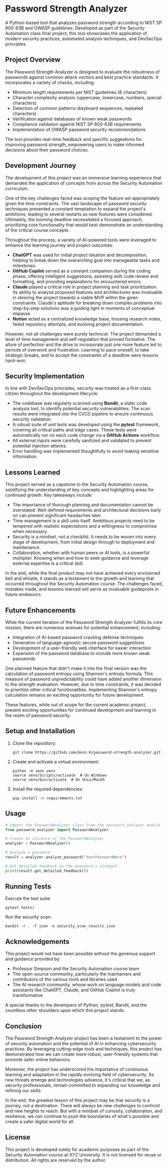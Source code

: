 # Password Strength Analyzer

A Python-based tool that analyzes password strength according to NIST SP 800-63B and OWASP guidelines. Developed as part of the Security Automation class final project, this tool showcases the application of modern security practices, automated analysis techniques, and DevSecOps principles.

## Project Overview

The Password Strength Analyzer is designed to evaluate the robustness of passwords against common attack vectors and best practice standards. It incorporates a variety of checks, including:

- Minimum length requirements per NIST guidelines (8 characters)
- Character complexity analysis (uppercase, lowercase, numbers, special characters)
- Detection of common patterns (keyboard sequences, repeated characters)
- Verification against databases of known weak passwords
- Compliance validation against NIST SP 800-63B requirements
- Implementation of OWASP password security recommendations

The tool provides real-time feedback and specific suggestions for improving password strength, empowering users to make informed decisions about their password choices.

## Development Journey

The development of this project was an immersive learning experience that demanded the application of concepts from across the Security Automation curriculum. 

One of the key challenges faced was scoping the feature set appropriately given the time constraints. The vast landscape of password security techniques presented a constant temptation to expand the project's ambitions, leading to several restarts as new features were considered. Ultimately, the looming deadline necessitated a focused approach, prioritizing core functionality that would best demonstrate an understanding of the critical course concepts.

Throughout the process, a variety of AI-powered tools were leveraged to enhance the learning journey and project outcomes:

- **ChatGPT** was used for initial project ideation and decomposition, helping to break down the overarching goal into manageable tasks and milestones.
- **GitHub Copilot** served as a constant companion during the coding phase, offering intelligent suggestions, assisting with code review and formatting, and providing explanations for encountered errors. 
- **Claude** played a critical role in project planning and task prioritization. Its ability to analyze proposed features and architectures was invaluable in steering the project towards a viable MVP within the given constraints. Claude's aptitude for breaking down complex problems into step-by-step solutions was a guiding light in moments of conceptual impasse.
- **Notion** acted as a centralized knowledge base, housing research notes, failed repository attempts, and evolving project documentation.

However, not all challenges were purely technical. The project demanded a level of time management and self-regulation that proved formative. The allure of perfection and the drive to incorporate just one more feature led to periods of overwork and frustration. Learning to pace oneself, to take strategic breaks, and to accept the constraints of a deadline were lessons hard-won. 

## Security Implementation

In line with DevSecOps principles, security was treated as a first-class citizen throughout the development lifecycle:

- The codebase was regularly scanned using **Bandit**, a static code analysis tool, to identify potential security vulnerabilities. The scan results were integrated into the CI/CD pipeline to ensure continuous security validation.
- A robust suite of unit tests was developed using the **pytest** framework, covering all critical paths and edge cases. These tests were automatically run on each code change via a **GitHub Actions** workflow.
- All external inputs were carefully sanitized and validated to prevent potential injection attacks. 
- Error handling was implemented thoughtfully to avoid leaking sensitive information.

## Lessons Learned

This project served as a capstone to the Security Automation course, solidifying the understanding of key concepts and highlighting areas for continued growth. Key takeaways include:

- The importance of thorough planning and documentation cannot be overstated. Well-defined requirements and architectural decisions early on can prevent significant headaches later.
- Time management is a skill unto itself. Ambitious projects need to be tempered with realistic expectations and a willingness to compromise when necessary.
- Security is a mindset, not a checklist. It needs to be woven into every stage of development, from initial design through to deployment and maintenance.
- Collaboration, whether with human peers or AI tools, is a powerful multiplier. Knowing when and how to seek guidance and leverage external expertise is a critical skill.

In the end, while the final product may not have achieved every envisioned bell and whistle, it stands as a testament to the growth and learning that occurred throughout the Security Automation course. The challenges faced, mistakes made, and lessons learned will serve as invaluable guideposts in future endeavors.

## Future Enhancements

While the current iteration of the Password Strength Analyzer fulfills its core mission, there are numerous avenues for potential enhancement, including:

- Integration of AI-based password cracking defense techniques
- Generation of language-agnostic secure password suggestions
- Development of a user-friendly web interface for easier interaction
- Expansion of the password database to include more known weak passwords

One planned feature that didn't make it into the final version was the calculation of password entropy using Shannon's entropy formula. This measure of password unpredictability could have added another dimension to the strength evaluation. However, due to time constraints, it was decided to prioritize other critical functionalities. Implementing Shannon's entropy calculation remains an exciting opportunity for future development.

These features, while out of scope for the current academic project, present exciting opportunities for continued development and learning in the realm of password security.

## Setup and Installation

1. Clone the repository:

   ```
   git clone https://github.com/Gonz-K/password-strength-analyzer.git
   ```

2. Create and activate a virtual environment:

   ```
   python -m venv venv
   source venv/Scripts/activate  # On Windows
   source venv/bin/activate  # On Unix/MacOS
   ```

3. Install the required dependencies:

   ```
   pip install -r requirements.txt
   ```

## Usage

```python
# Import the PasswordAnalyzer class from the password_analyzer module 
from password_analyzer import PasswordAnalyzer

# Create an instance of the PasswordAnalyzer
analyzer = PasswordAnalyzer()

# Analyze a password
result = analyzer.analyze_password("YourPasswordHere")

# Get detailed feedback on the password's strength
print(result.get_detailed_feedback())
```

## Running Tests

Execute the test suite:

```
pytest tests/
```

Run the security scan:

```
bandit -r . -f json -o security_scan_results.json
```

## Acknowledgements

This project would not have been possible without the generous support and guidance provided by:

- Professor Simpson and the Security Automation course team
- The open-source community, particularly the maintainers and contributors of the various tools and libraries used
- The AI research community, whose work on language models and code assistants like ChatGPT, Claude, and GitHub Copilot is truly transformative

A special thanks to the developers of Python, pytest, Bandit, and the countless other shoulders upon which this project stands.

## Conclusion

The Password Strength Analyzer project has been a testament to the power of security automation and the potential of AI in enhancing cybersecurity practices. By leveraging cutting-edge tools and techniques, this project has demonstrated how we can create more robust, user-friendly systems that promote safer online behaviors.

Moreover, the project has underscored the importance of continuous learning and adaptation in the rapidly evolving field of cybersecurity. As new threats emerge and technologies advance, it's critical that we, as security professionals, remain committed to expanding our knowledge and refining our skills.

In the end, the greatest lesson of this project may be that security is a journey, not a destination. There will always be new challenges to confront and new heights to reach. But with a mindset of curiosity, collaboration, and resilience, we can continue to push the boundaries of what's possible and create a safer digital world for all.

## License

This project is developed solely for academic purposes as part of the Security Automation course at XYZ University. It is not licensed for reuse or distribution. All rights are reserved by the author.
